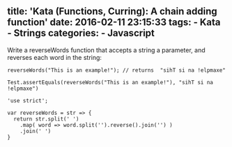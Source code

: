 title: 'Kata (Functions, Curring): A chain adding function'
date: 2016-02-11 23:15:33
tags:
    - Kata
    - Strings
categories: 
    - Javascript
---
Write a reverseWords function that accepts a string a parameter, and reverses each word in the string:

<!--more-->

```
reverseWords("This is an example!"); // returns  "sihT si na !elpmaxe"
```

```
Test.assertEquals(reverseWords("This is an example!"), "sihT si na !elpmaxe")
```

```
'use strict';

var reverseWords = str => {
  return str.split(' ')
    .map( word => word.split('').reverse().join('') )
    .join(' ')
}
```